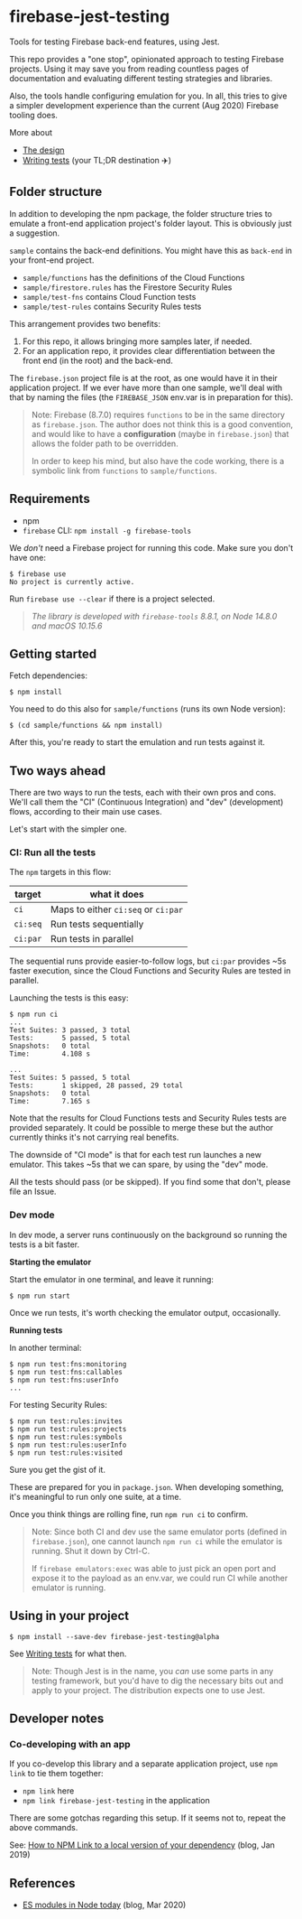 # firebase-jest-testing

Tools for testing Firebase back-end features, using Jest.

This repo provides a "one stop", opinionated approach to testing Firebase projects. Using it may save you from reading countless pages of documentation and evaluating different testing strategies and libraries.

Also, the tools handle configuring emulation for you. In all, this tries to give a simpler development experience than the current (Aug 2020) Firebase tooling does.

More about

- [The design](DESIGN.md)
- [Writing tests](Writing%20tests.md) (your TL;DR destination ✈️)


## Folder structure

In addition to developing the npm package, the folder structure tries to emulate a front-end application project's folder layout. This is obviously just a suggestion.

`sample` contains the back-end definitions. You might have this as `back-end` in your front-end project.

- `sample/functions` has the definitions of the Cloud Functions
- `sample/firestore.rules` has the Firestore Security Rules
- `sample/test-fns` contains Cloud Function tests
- `sample/test-rules` contains Security Rules tests


This arrangement provides two benefits:

1. For this repo, it allows bringing more samples later, if needed.
2. For an application repo, it provides clear differentiation between the front end (in the root) and the back-end.

The `firebase.json` project file is at the root, as one would have it in their application project. If we ever have more than one sample, we'll deal with that by naming the files (the `FIREBASE_JSON` env.var is in preparation for this).

>Note: Firebase (8.7.0) requires `functions` to be in the same directory as `firebase.json`. The author does not think this is a good convention, and would like to have a **configuration** (maybe in `firebase.json`) that allows the folder path to be overridden.
>
>In order to keep his mind, but also have the code working, there is a symbolic link from `functions` to `sample/functions`.


## Requirements

- npm
- `firebase` CLI:
   `npm install -g firebase-tools`

<!-- tbd. is this strictly necessary?
Set up the Firestore emulator:

```
$ firebase setup:emulators:firestore
```
-->

We *don't* need a Firebase project for running this code. Make sure you don't have one:

```
$ firebase use
No project is currently active.
```

Run `firebase use --clear` if there is a project selected.

>*The library is developed with `firebase-tools` 8.8.1, on Node 14.8.0 and macOS 10.15.6*


## Getting started

Fetch dependencies:

```
$ npm install
```

You need to do this also for `sample/functions` (runs its own Node version):

```
$ (cd sample/functions && npm install)
```

After this, you're ready to start the emulation and run tests against it.


## Two ways ahead

There are two ways to run the tests, each with their own pros and cons. We'll call them the "CI" (Continuous Integration) and "dev" (development) flows, according to their main use cases.

Let's start with the simpler one.


### CI: Run all the tests

The `npm` targets in this flow:

|target|what it does|
|---|---|
|`ci`|Maps to either `ci:seq` or `ci:par`|
|`ci:seq`|Run tests sequentially|
|`ci:par`|Run tests in parallel|

The sequential runs provide easier-to-follow logs, but `ci:par` provides ~5s faster execution, since the Cloud Functions and Security Rules are tested in parallel.

Launching the tests is this easy:

```
$ npm run ci
...
Test Suites: 3 passed, 3 total
Tests:       5 passed, 5 total
Snapshots:   0 total
Time:        4.108 s

...
Test Suites: 5 passed, 5 total
Tests:       1 skipped, 28 passed, 29 total
Snapshots:   0 total
Time:        7.165 s
```

Note that the results for Cloud Functions tests and Security Rules tests are provided separately. It could be possible to merge these but the author currently thinks it's not carrying real benefits.

The downside of "CI mode" is that for each test run launches a new emulator. This takes ~5s that we can spare, by using the "dev" mode.

All the tests should pass (or be skipped). If you find some that don't, please file an Issue.


### Dev mode

In dev mode, a server runs continuously on the background so running the tests is a bit faster.

**Starting the emulator**

Start the emulator in one terminal, and leave it running:

```
$ npm run start
```

Once we run tests, it's worth checking the emulator output, occasionally.

**Running tests**

In another terminal:

```
$ npm run test:fns:monitoring
$ npm run test:fns:callables
$ npm run test:fns:userInfo
...
```

For testing Security Rules:

```
$ npm run test:rules:invites
$ npm run test:rules:projects
$ npm run test:rules:symbols
$ npm run test:rules:userInfo
$ npm run test:rules:visited
```

Sure you get the gist of it.

These are prepared for you in `package.json`. When developing something, it's meaningful to run only one suite, at a time.

Once you think things are rolling fine, run `npm run ci` to confirm.

>Note: Since both CI and dev use the same emulator ports (defined in `firebase.json`), one cannot launch `npm run ci` while the emulator is running. Shut it down by Ctrl-C.
>
>If `firebase emulators:exec` was able to just pick an open port and expose it to the payload as an env.var, we could run CI while another emulator is running.


## Using in your project

```
$ npm install --save-dev firebase-jest-testing@alpha
```

See [Writing tests](Writing%20tests.md) for what then.

>Note: Though Jest is in the name, you *can* use some parts in any testing framework, but you'd have to dig the necessary bits out and apply to your project. The distribution expects one to use Jest.

## Developer notes

### Co-developing with an app

If you co-develop this library and a separate application project, use `npm link` to tie them together:

- `npm link` here
- `npm link firebase-jest-testing` in the application

There are some gotchas regarding this setup. If it seems not to, repeat the above commands.

See: [How to NPM Link to a local version of your dependency](https://medium.com/@AidThompsin/how-to-npm-link-to-a-local-version-of-your-dependency-84e82126667a) (blog, Jan 2019)


## References

- [ES modules in Node today](https://blog.logrocket.com/es-modules-in-node-today/) (blog, Mar 2020)

